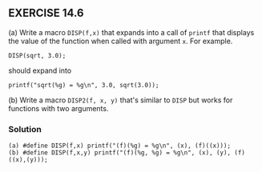 ## EXERCISE 14.6
(a) Write a macro `DISP(f,x)` that expands into a call of `printf` that displays the value of the function when called with argument `x`. For example.
```
DISP(sqrt, 3.0);
```
should expand into
```
printf("sqrt(%g) = %g\n", 3.0, sqrt(3.0));
```
(b) Write a macro `DISP2(f, x, y)` that's similar to `DISP` but works for functions with two arguments.

### Solution
```
(a) #define DISP(f,x) printf("(f)(%g) = %g\n", (x), (f)((x)));
(b) #define DISP(f,x,y) printf("(f)(%g, %g) = %g\n", (x), (y), (f)((x),(y)));
```
